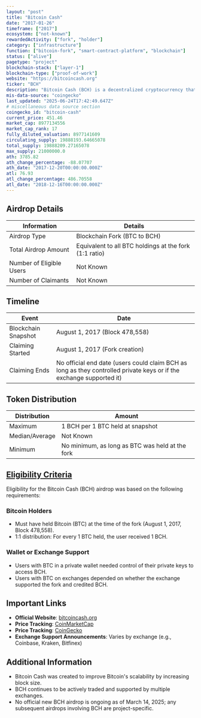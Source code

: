 ```yaml
---
layout: "post"
title: "Bitcoin Cash"
date: "2017-01-26"
timeframe: ["2017"]
ecosystem: ["not-known"]
rewardedActivity: ["fork", "holder"]
category: ["infrastructure"]
function: ["bitcoin-fork", "smart-contract-platform", "blockchain"]
status: ["alive"]
pagetype: "project"
blockchain-stack: ["layer-1"]
blockchain-type: ["proof-of-work"]
website: "https://bitcoincash.org"
ticker: "BCH"
description: "Bitcoin Cash (BCH) is a decentralized cryptocurrency that originated from a hard fork of Bitcoin (BTC) on August 1, 2017, with the goal of enabling faster and cheaper transactions."
mis-data-source: "coingecko"
last_updated: "2025-06-24T17:42:49.647Z"
# miscellaneous data source section
coingecko_id: "bitcoin-cash"
current_price: 451.46
market_cap: 8977134556
market_cap_rank: 17
fully_diluted_valuation: 8977141609
circulating_supply: 19888193.64665078
total_supply: 19888209.27165078
max_supply: 21000000.0
ath: 3785.82
ath_change_percentage: -88.07707
ath_date: "2017-12-20T00:00:00.000Z"
atl: 76.93
atl_change_percentage: 486.70558
atl_date: "2018-12-16T00:00:00.000Z"
---
```


## Airdrop Details

| Information              | Details                                                |
| ------------------------ | ------------------------------------------------------ |
| Airdrop Type             | Blockchain Fork (BTC to BCH)                           |
| Total Airdrop Amount     | Equivalent to all BTC holdings at the fork (1:1 ratio) |
| Number of Eligible Users | Not Known                                              |
| Number of Claimants      | Not Known                                              |

## Timeline

| Event               | Date                                                                                                                 |
| ------------------- | -------------------------------------------------------------------------------------------------------------------- |
| Blockchain Snapshot | August 1, 2017 (Block 478,558)                                                                                       |
| Claiming Started    | August 1, 2017 (Fork creation)                                                                                       |
| Claiming Ends       | No official end date (users could claim BCH as long as they controlled private keys or if the exchange supported it) |

## Token Distribution

| Distribution   | Amount                                          |
| -------------- | ----------------------------------------------- |
| Maximum        | 1 BCH per 1 BTC held at snapshot                |
| Median/Average | Not Known                                       |
| Minimum        | No minimum, as long as BTC was held at the fork |

## [Eligibility Criteria](https://bitcoincash.org)

Eligibility for the Bitcoin Cash (BCH) airdrop was based on the following requirements:

### Bitcoin Holders
- Must have held Bitcoin (BTC) at the time of the fork (August 1, 2017, Block 478,558).
- 1:1 distribution: For every 1 BTC held, the user received 1 BCH.

### Wallet or Exchange Support
- Users with BTC in a private wallet needed control of their private keys to access BCH.
- Users with BTC on exchanges depended on whether the exchange supported the fork and credited BCH.

## Important Links

- **Official Website**: [bitcoincash.org](https://bitcoincash.org)
- **Price Tracking**: [CoinMarketCap](https://coinmarketcap.com/currencies/bitcoin-cash/)
- **Price Tracking**: [CoinGecko](https://www.coingecko.com/en/coins/bitcoin-cash)
- **Exchange Support Announcements**: Varies by exchange (e.g., Coinbase, Kraken, Bitfinex)

## Additional Information

- Bitcoin Cash was created to improve Bitcoin's scalability by increasing block size.
- BCH continues to be actively traded and supported by multiple exchanges.
- No official new BCH airdrop is ongoing as of March 14, 2025; any subsequent airdrops involving BCH are project-specific.